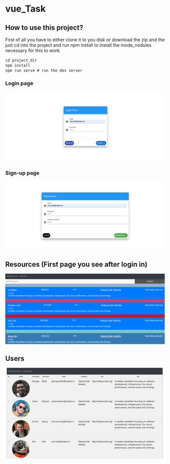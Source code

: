 # vue_Task
## How to use this project?

First of all you have to either clone it to you disk or download the zip and the just cd into the project and run npm install to install the mode_nodules necessary for this to work

```
cd project_dir
npm install
npm run serve # run the dev server

```
### Login page
![Login page](./login.png)

### Sign-up page 
![Signup page](./Register.png)

## Resources (First page you see after login in) 
![Resources page](./Resources.png)

## Users  
![Users page](./Users.png)